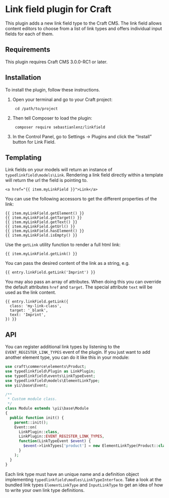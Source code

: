 # Link field plugin for Craft

This plugin adds a new link field type to the Craft CMS. The link field allows content editors to choose from
a list of link types and offers individual input fields for each of them.

## Requirements

This plugin requires Craft CMS 3.0.0-RC1 or later.

## Installation

To install the plugin, follow these instructions.

1. Open your terminal and go to your Craft project:

        cd /path/to/project

2. Then tell Composer to load the plugin:

        composer require sebastianlenz/linkfield

3. In the Control Panel, go to Settings → Plugins and click the “Install” button for Link Field.

## Templating

Link fields on your models will return an instance of `typedlinkfield\models\Link`. Rendering a link
field directly within a template will return the url the field is pointing to.

```
<a href="{{ item.myLinkField }}">Link</a>
```

You can use the following accessors to get the different properties of the link:

```
{{ item.myLinkField.getElement() }}
{{ item.myLinkField.getTarget() }}
{{ item.myLinkField.getText() }}
{{ item.myLinkField.getUrl() }}
{{ item.myLinkField.hasElement() }}
{{ item.myLinkField.isEmpty() }}
```

Use the `getLink` utility function to render a full html link:

```
{{ item.myLinkField.getLink() }}
```

You can pass the desired content of the link as a string, e.g.
```
{{ entry.linkField.getLink('Imprint') }}
```

You may also pass an array of attributes. When doing this you can override
the default attributes `href` and `target`. The special attribute `text`
will be used as the link content.
```
{{ entry.linkField.getLink({
  class: 'my-link-class',
  target: '_blank',
  text: 'Imprint',
}) }}
```

## API

You can register additional link types by listening to the `EVENT_REGISTER_LINK_TYPES` 
event of the plugin. If you just want to add another element type, you can do it like this in
your module:

```php
use craft\commerce\elements\Product;
use typedlinkfield\Plugin as LinkPlugin;
use typedlinkfield\events\LinkTypeEvent;
use typedlinkfield\models\ElementLinkType;
use yii\base\Event;

/**
 * Custom module class.
 */
class Module extends \yii\base\Module
{
  public function init() {
    parent::init();
    Event::on(
      LinkPlugin::class,
      LinkPlugin::EVENT_REGISTER_LINK_TYPES,
      function(LinkTypeEvent $event) {
        $event->linkTypes['product'] = new ElementLinkType(Product::class);
      }
    );
  }
}
```


Each link type must have an unique name and a definition object implementing `typedlinkfield\modles\LinkTypeInterface`. 
Take a look at the bundled link types `ElementLinkType` and `InputLinkType` to get an idea of how to write your own 
link type definitions.
